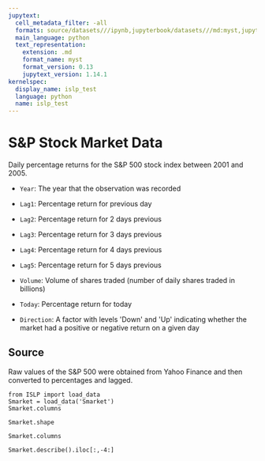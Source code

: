 ```yaml
---
jupytext:
  cell_metadata_filter: -all
  formats: source/datasets///ipynb,jupyterbook/datasets///md:myst,jupyterbook/datasets///ipynb
  main_language: python
  text_representation:
    extension: .md
    format_name: myst
    format_version: 0.13
    jupytext_version: 1.14.1
kernelspec:
  display_name: islp_test
  language: python
  name: islp_test
---
```


# S&P Stock Market Data

Daily percentage returns for the S&P 500 stock index between 2001
and 2005.

- `Year`: The year that the observation was recorded

- `Lag1`: Percentage return for previous day

- `Lag2`: Percentage return for 2 days previous

- `Lag3`: Percentage return for 3 days previous

- `Lag4`: Percentage return for 4 days previous

- `Lag5`: Percentage return for 5 days previous

- `Volume`: Volume of shares traded (number of daily shares traded in
          billions)

- `Today`: Percentage return for today

- `Direction`: A factor with levels 'Down' and 'Up' indicating
 whether the market had a positive or negative return on a
 given day

## Source

Raw values of the S&P 500 were obtained from Yahoo Finance and
then converted to percentages and lagged.

```{code-cell}
from ISLP import load_data
Smarket = load_data('Smarket')
Smarket.columns
```

```{code-cell}
Smarket.shape
```

```{code-cell}
Smarket.columns
```

```{code-cell}
Smarket.describe().iloc[:,-4:]
```
